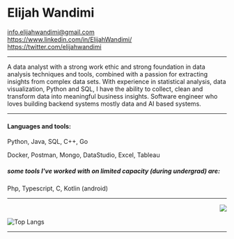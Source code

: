 # Elijah Wandimi
 info.elijahwandimi@gmail.com<br>
 https://www.linkedin.com/in/ElijahWandimi/<br>
 https://twitter.com/elijahwandimi
 
---

A data analyst with a strong work ethic and strong foundation in data analysis techniques and tools, combined with a passion for extracting insights from complex data sets. 
With experience in statistical analysis, data visualization, Python and SQL, I have the ability to collect, clean and transform data into
meaningful business insights.
Software engineer who loves building backend systems mostly data and AI based systems.
 
<!-- --- -->
<!-- 
### TI-Hub   
Software engineer intern 
> *May 2023*

### T-World Motors Limited
Software engineer  
> *contract - 2 months  May-June 2023* -->

---

#### Languages and tools:
Python, Java, SQL, C++, Go

Docker, Postman, Mongo, DataStudio, Excel, Tableau

##### some tools I've worked with on limited capacity (during undergrad) are: 
Php, Typescript, C, Kotlin (android)

---

<img align="right" src="https://github-readme-stats.vercel.app/api?username=ElijahWandimi&hide_border=true&show_icons=true&theme=radical&bg_color=00000000">
<br/>
 
 ![Top Langs](https://github-readme-stats.vercel.app/api/top-langs/?username=ElijahWandimi&layout=compact&hide_border=true&show_icons=true&theme=radical&bg_color=00000000)
 
 ---


<!-- [![Top Langs](https://github-readme-stats.vercel.app/api/top-langs/?username=ElijahWandimi&layout=compact&theme=tokyonight)]()<br> -->

<!---
ElijahWandimi/ElijahWandimi is a ✨ special ✨ repository because its `README.md` (this file) appears on your GitHub profile.
You can click the Preview link to take a look at your changes.
 [![LinkedIn](https://img.shields.io/badge/LinkedIn-%230077B5.svg?logo=linkedin&logoColor=white)](https://www.linkedin.com/in/ElijahWandimi/) [![Twitter](https://img.shields.io/badge/Twitter-%231DA1F2.svg?logo=Twitter&logoColor=white)](https://twitter.com/elijahwandimi) 
--->
